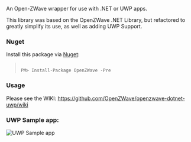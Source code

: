 An Open-ZWave wrapper for use with .NET or UWP apps.

This library was based on the OpenZWave .NET Library, but refactored to greatly simplify its use, as well as adding UWP Support.

### Nuget

Install this package via [Nuget](https://www.nuget.org/packages/OpenZWave/2.0.0-beta1):
> ```
> 
> PM> Install-Package OpenZWave -Pre 
>
> ```

### Usage

Please see the WIKI:
https://github.com/OpenZWave/openzwave-dotnet-uwp/wiki


### UWP Sample app:
![UWP Sample app](https://github.com/OpenZWave/openzwave-dotnet-uwp/blob/master/Samples/UWP/OZWAppxScreenshot.png)

